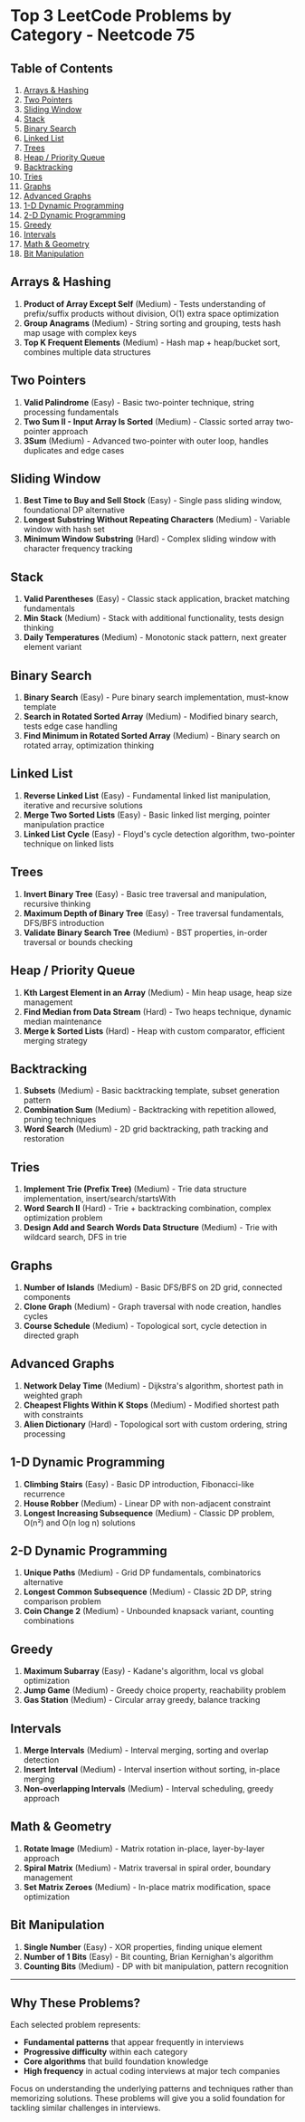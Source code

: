 # Top 3 LeetCode Problems by Category - Neetcode 75

## Table of Contents
1. [Arrays & Hashing](#arrays--hashing)
2. [Two Pointers](#two-pointers)
3. [Sliding Window](#sliding-window)
4. [Stack](#stack)
5. [Binary Search](#binary-search)
6. [Linked List](#linked-list)
7. [Trees](#trees)
8. [Heap / Priority Queue](#heap--priority-queue)
9. [Backtracking](#backtracking)
10. [Tries](#tries)
11. [Graphs](#graphs)
12. [Advanced Graphs](#advanced-graphs)
13. [1-D Dynamic Programming](#1-d-dynamic-programming)
14. [2-D Dynamic Programming](#2-d-dynamic-programming)
15. [Greedy](#greedy)
16. [Intervals](#intervals)
17. [Math & Geometry](#math--geometry)
18. [Bit Manipulation](#bit-manipulation)

## Arrays & Hashing
1. **Product of Array Except Self** (Medium) - Tests understanding of prefix/suffix products without division, O(1) extra space optimization
2. **Group Anagrams** (Medium) - String sorting and grouping, tests hash map usage with complex keys
3. **Top K Frequent Elements** (Medium) - Hash map + heap/bucket sort, combines multiple data structures

## Two Pointers
1. **Valid Palindrome** (Easy) - Basic two-pointer technique, string processing fundamentals
2. **Two Sum II - Input Array Is Sorted** (Medium) - Classic sorted array two-pointer approach
3. **3Sum** (Medium) - Advanced two-pointer with outer loop, handles duplicates and edge cases

## Sliding Window
1. **Best Time to Buy and Sell Stock** (Easy) - Single pass sliding window, foundational DP alternative
2. **Longest Substring Without Repeating Characters** (Medium) - Variable window with hash set
3. **Minimum Window Substring** (Hard) - Complex sliding window with character frequency tracking

## Stack
1. **Valid Parentheses** (Easy) - Classic stack application, bracket matching fundamentals
2. **Min Stack** (Medium) - Stack with additional functionality, tests design thinking
3. **Daily Temperatures** (Medium) - Monotonic stack pattern, next greater element variant

## Binary Search
1. **Binary Search** (Easy) - Pure binary search implementation, must-know template
2. **Search in Rotated Sorted Array** (Medium) - Modified binary search, tests edge case handling
3. **Find Minimum in Rotated Sorted Array** (Medium) - Binary search on rotated array, optimization thinking

## Linked List
1. **Reverse Linked List** (Easy) - Fundamental linked list manipulation, iterative and recursive solutions
2. **Merge Two Sorted Lists** (Easy) - Basic linked list merging, pointer manipulation practice
3. **Linked List Cycle** (Easy) - Floyd's cycle detection algorithm, two-pointer technique on linked lists

## Trees
1. **Invert Binary Tree** (Easy) - Basic tree traversal and manipulation, recursive thinking
2. **Maximum Depth of Binary Tree** (Easy) - Tree traversal fundamentals, DFS/BFS introduction
3. **Validate Binary Search Tree** (Medium) - BST properties, in-order traversal or bounds checking

## Heap / Priority Queue
1. **Kth Largest Element in an Array** (Medium) - Min heap usage, heap size management
2. **Find Median from Data Stream** (Hard) - Two heaps technique, dynamic median maintenance
3. **Merge k Sorted Lists** (Hard) - Heap with custom comparator, efficient merging strategy

## Backtracking
1. **Subsets** (Medium) - Basic backtracking template, subset generation pattern
2. **Combination Sum** (Medium) - Backtracking with repetition allowed, pruning techniques
3. **Word Search** (Medium) - 2D grid backtracking, path tracking and restoration

## Tries
1. **Implement Trie (Prefix Tree)** (Medium) - Trie data structure implementation, insert/search/startsWith
2. **Word Search II** (Hard) - Trie + backtracking combination, complex optimization problem
3. **Design Add and Search Words Data Structure** (Medium) - Trie with wildcard search, DFS in trie

## Graphs
1. **Number of Islands** (Medium) - Basic DFS/BFS on 2D grid, connected components
2. **Clone Graph** (Medium) - Graph traversal with node creation, handles cycles
3. **Course Schedule** (Medium) - Topological sort, cycle detection in directed graph

## Advanced Graphs
1. **Network Delay Time** (Medium) - Dijkstra's algorithm, shortest path in weighted graph
2. **Cheapest Flights Within K Stops** (Medium) - Modified shortest path with constraints
3. **Alien Dictionary** (Hard) - Topological sort with custom ordering, string processing

## 1-D Dynamic Programming
1. **Climbing Stairs** (Easy) - Basic DP introduction, Fibonacci-like recurrence
2. **House Robber** (Medium) - Linear DP with non-adjacent constraint
3. **Longest Increasing Subsequence** (Medium) - Classic DP problem, O(n²) and O(n log n) solutions

## 2-D Dynamic Programming
1. **Unique Paths** (Medium) - Grid DP fundamentals, combinatorics alternative
2. **Longest Common Subsequence** (Medium) - Classic 2D DP, string comparison problem
3. **Coin Change 2** (Medium) - Unbounded knapsack variant, counting combinations

## Greedy
1. **Maximum Subarray** (Easy) - Kadane's algorithm, local vs global optimization
2. **Jump Game** (Medium) - Greedy choice property, reachability problem
3. **Gas Station** (Medium) - Circular array greedy, balance tracking

## Intervals
1. **Merge Intervals** (Medium) - Interval merging, sorting and overlap detection
2. **Insert Interval** (Medium) - Interval insertion without sorting, in-place merging
3. **Non-overlapping Intervals** (Medium) - Interval scheduling, greedy approach

## Math & Geometry
1. **Rotate Image** (Medium) - Matrix rotation in-place, layer-by-layer approach
2. **Spiral Matrix** (Medium) - Matrix traversal in spiral order, boundary management
3. **Set Matrix Zeroes** (Medium) - In-place matrix modification, space optimization

## Bit Manipulation
1. **Single Number** (Easy) - XOR properties, finding unique element
2. **Number of 1 Bits** (Easy) - Bit counting, Brian Kernighan's algorithm
3. **Counting Bits** (Medium) - DP with bit manipulation, pattern recognition

---

## Why These Problems?

Each selected problem represents:
- **Fundamental patterns** that appear frequently in interviews
- **Progressive difficulty** within each category
- **Core algorithms** that build foundation knowledge
- **High frequency** in actual coding interviews at major tech companies

Focus on understanding the underlying patterns and techniques rather than memorizing solutions. These problems will give you a solid foundation for tackling similar challenges in interviews.